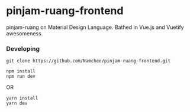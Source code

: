 # pinjam-ruang-frontend

pinjam-ruang on Material Design Language. Bathed in Vue.js and Vuetify awesomeness.

### Developing

```
git clone https://github.com/Namchee/pinjam-ruang-frontend.git
```

```
npm install
npm run dev
```

OR

```
yarn install
yarn dev
```